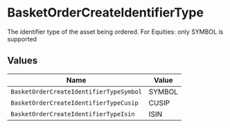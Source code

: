 # BasketOrderCreateIdentifierType

The identifier type of the asset being ordered. For Equities: only SYMBOL is supported


## Values

| Name                                    | Value                                   |
| --------------------------------------- | --------------------------------------- |
| `BasketOrderCreateIdentifierTypeSymbol` | SYMBOL                                  |
| `BasketOrderCreateIdentifierTypeCusip`  | CUSIP                                   |
| `BasketOrderCreateIdentifierTypeIsin`   | ISIN                                    |